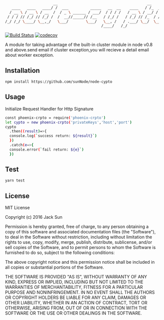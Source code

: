 ```bash
                      __                                         __        
   ____   ____   ____/ /  ___          _____   __  __    ____   / /_  ____ 
  / __ \ / __ \ / __  /  / _ \ ______ / ___/  / / / /   / __ \ / __/ / __ \
 / / / // /_/ // /_/ /  /  __//_____// /__   / /_/ /   / /_/ // /_  / /_/ /
/_/ /_/ \____/ \__,_/   \___/        \___/   \__, /   / .___/ \__/  \____/ 
                                            /____/   /_/                   
```
[![Build Status](https://travis-ci.org/sunNode/node-cypto.svg?branch=master)](https://travis-ci.org/sunNode/node-cypto)
[![codecov](https://codecov.io/gh/sunNode/node-cypto/branch/master/graph/badge.svg)](https://codecov.io/gh/sunNode/node-cypto)



A module for taking advantage of the built-in cluster module in node v0.8 and above.send email if cluster exception,you will recieve a detail email about worker exception.

## Installation
```bash
npm install https://github.com/sunNode/node-cypto
```


## Usage
Initialize Request Handler for Http Signature

```bash
const phoenix-crpto = require('phoenix-crpto') 
let cypto = new phoenix-crpto('privateKeys','host','port')
cypto
  .then((result)=>{
  console.log(`success return: ${result}`)
  })
  .catch(e=>{
  console.error(`fail return: ${e}`)
  })
```

## Test
```bash
yarn test
```



## License 

MIT License

Copyright (c) 2016 Jack Sun

Permission is hereby granted, free of charge, to any person obtaining a copy
of this software and associated documentation files (the "Software"), to deal
in the Software without restriction, including without limitation the rights
to use, copy, modify, merge, publish, distribute, sublicense, and/or sell
copies of the Software, and to permit persons to whom the Software is
furnished to do so, subject to the following conditions:

The above copyright notice and this permission notice shall be included in all
copies or substantial portions of the Software.

THE SOFTWARE IS PROVIDED "AS IS", WITHOUT WARRANTY OF ANY KIND, EXPRESS OR
IMPLIED, INCLUDING BUT NOT LIMITED TO THE WARRANTIES OF MERCHANTABILITY,
FITNESS FOR A PARTICULAR PURPOSE AND NONINFRINGEMENT. IN NO EVENT SHALL THE
AUTHORS OR COPYRIGHT HOLDERS BE LIABLE FOR ANY CLAIM, DAMAGES OR OTHER
LIABILITY, WHETHER IN AN ACTION OF CONTRACT, TORT OR OTHERWISE, ARISING FROM,
OUT OF OR IN CONNECTION WITH THE SOFTWARE OR THE USE OR OTHER DEALINGS IN THE
SOFTWARE.


